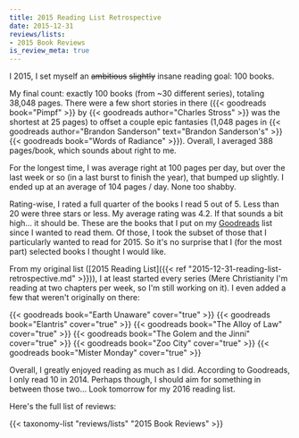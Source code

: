 ```yaml
---
title: 2015 Reading List Retrospective
date: 2015-12-31
reviews/lists:
- 2015 Book Reviews
is_review_meta: true
---
```

I 2015, I set myself an ~~ambitious~~ ~~slightly~~ insane reading goal: 100 books.

My final count: exactly 100 books (from ~30 different series), totaling 38,048 pages. There were a few short stories in there ({{< goodreads book="Pimpf" >}} by {{< goodreads author="Charles Stross" >}} was the shortest at 25 pages) to offset a couple epic fantasies (1,048 pages in {{< goodreads author="Brandon Sanderson" text="Brandon Sanderson's" >}} {{< goodreads book="Words of Radiance" >}}). Overall, I averaged 388 pages/book, which sounds about right to me.

<!--more-->

For the longest time, I was average right at 100 pages per day, but over the last week or so (in a last burst to finish the year), that bumped up slightly. I ended up at an average of 104 pages / day. None too shabby.

Rating-wise, I rated a full quarter of the books I read 5 out of 5. Less than 20 were three stars or less. My average rating was 4.2. If that sounds a bit high... it should be. These are the books that I put on my <a href="https://www.goodreads.com">Goodreads</a> list since I wanted to read them. Of those, I took the subset of those that I particularly wanted to read for 2015. So it's no surprise that I (for the most part) selected books I thought I would like.

From my original list ([2015 Reading List]({{< ref "2015-12-31-reading-list-retrospective.md" >}})), I at least started every series (Mere Christianity I'm reading at two chapters per week, so I'm still working on it). I even added a few that weren't originally on there:

{{< goodreads book="Earth Unaware" cover="true" >}}
{{< goodreads book="Elantris" cover="true" >}}
{{< goodreads book="The Alloy of Law" cover="true" >}}
{{< goodreads book="The Golem and the Jinni" cover="true" >}}
{{< goodreads book="Zoo City" cover="true" >}}
{{< goodreads book="Mister Monday" cover="true" >}}

Overall, I greatly enjoyed reading as much as I did. According to Goodreads, I only read 10 in 2014. Perhaps though, I should aim for something in between those two... Look tomorrow for my 2016 reading list.

Here's the full list of reviews:

{{< taxonomy-list "reviews/lists" "2015 Book Reviews" >}}
